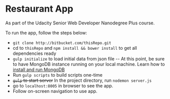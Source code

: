 # Restaurant App

As part of the Udacity Senior Web Developer Nanodegree Plus course.

To run the app, follow the steps below:

- `git clone http://bitbucket.com/thisRepo.git`
- cd to `thisRepo` and `npm install && bower install` to get all dependencies ready
- `gulp initialize` to load initial data from json file
  -- At this point, be sure to have MongoDB instance running on your local machine. Learn how to [install and run MongoDB](https://mongodb.com)
- Run `gulp scripts` to build scripts one-time
- <strike>`gulp` to start server</strike> In the project directory, run `nodemon server.js`
- go to `localhost:8005` in browser to see the app.
- Follow on-screen navigation to use app.
